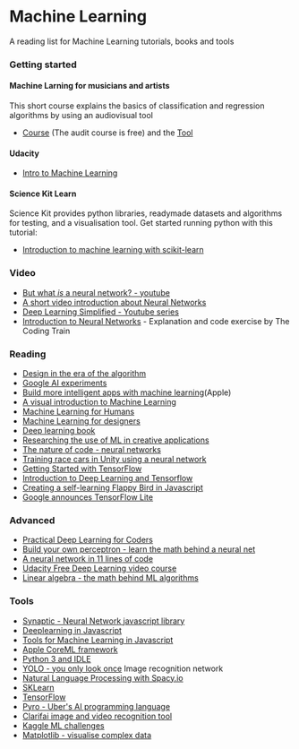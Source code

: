 # Machine Learning

A reading list for Machine Learning tutorials, books and tools

### Getting started

#### Machine Larning for musicians and artists 

This short course explains the basics of classification and regression algorithms by using an audiovisual tool
- [Course](https://www.kadenze.com/courses/machine-learning-for-musicians-and-artists-v) (The audit course is free) and the [Tool](http://www.wekinator.org/downloads/)

#### Udacity

- [Intro to Machine Learning](https://www.udacity.com/course/intro-to-machine-learning--ud120)

#### Science Kit Learn

Science Kit provides python libraries, readymade datasets and algorithms for testing, and a visualisation tool. Get started running python with this tutorial:
- [Introduction to machine learning with scikit-learn](http://scikit-learn.org/stable/tutorial/basic/tutorial.html#machine-learning-the-problem-setting)

### Video

- [But what *is* a neural network? - youtube](http://www.youtube.com/playlist?list=PLZHQObOWTQDNU6R1_67000Dx_ZCJB-3pi)
- [A short video introduction about Neural Networks](https://dev.to/thepracticaldev/introduction-to-neural-networks)
- [Deep Learning Simplified - Youtube series](https://www.youtube.com/playlist?list=PLjJh1vlSEYgvGod9wWiydumYl8hOXixNu)
- [Introduction to Neural Networks](https://www.youtube.com/watch?v=XJ7HLz9VYz0) - Explanation and code exercise by The Coding Train

### Reading

- [Design in the era of the algorithm](https://bigmedium.com/speaking/design-in-the-era-of-the-algorithm.html)
- [Google AI experiments](https://experiments.withgoogle.com/ai)
- [Build more intelligent apps with machine learning](https://developer.apple.com/machine-learning/)(Apple)
- [A visual introduction to Machine Learning](http://www.r2d3.us/visual-intro-to-machine-learning-part-1/)
- [Machine Learning for Humans](https://medium.com/machine-learning-for-humans/why-machine-learning-matters-6164faf1df12)
- [Machine Learning for designers](http://www.oreilly.com/design/free/machine-learning-for-designers.csp)
- [Deep learning book](http://www.deeplearningbook.org)
- [Researching the use of ML in creative applications](http://blog.otoro.net)
- [The nature of code - neural networks](http://natureofcode.com/book/chapter-10-neural-networks/)
- [Training race cars in Unity using a neural network](https://github.com/ArztSamuel/Applying_EANNs)
- [Getting Started with TensorFlow](https://www.tensorflow.org/get_started/get_started)
- [Introduction to Deep Learning and Tensorflow](https://pythonprogramming.net/tensorflow-introduction-machine-learning-tutorial/)
- [Creating a self-learning Flappy Bird in Javascript](https://github.com/ssusnic/Machine-Learning-Flappy-Bird)
- [Google announces TensorFlow Lite](https://developers.googleblog.com/2017/11/announcing-tensorflow-lite.html)

### Advanced

- [Practical Deep Learning for Coders](http://www.fast.ai)
- [Build your own perceptron - learn the math behind a neural net](https://medium.com/@ismailghallou/build-your-perceptron-neural-net-from-scratch-e12b7be9d1ef)
- [A neural network in 11 lines of code](http://iamtrask.github.io/2015/07/12/basic-python-network/)
- [Udacity Free Deep Learning video course](https://www.udacity.com/course/deep-learning--ud730)
- [Linear algebra - the math behind ML algorithms](http://www.mathscoop.com/calculus/derivatives/derivative-by-definition.php)

### Tools

- [Synaptic - Neural Network javascript library](http://caza.la/synaptic/)
- [Deeplearning in Javascript](https://deeplearnjs.org)
- [Tools for Machine Learning in Javascript](https://github.com/laoqiren/mlhelper)
- [Apple CoreML framework](https://developer.apple.com/documentation/coreml)
- [Python 3 and IDLE](https://www.python.org)
- [YOLO - you only look once](https://pjreddie.com/darknet/yolo/) Image recognition network
- [Natural Language Processing with Spacy.io](https://spacy.io)
- [SKLearn](http://scikit-learn.org/stable/)
- [TensorFlow](https://www.tensorflow.org)
- [Pyro - Uber's AI programming language](http://pyro.ai)
- [Clarifai image and video recognition tool](https://clarifai.com/developer/)
- [Kaggle ML challenges](https://www.kaggle.com)
- [Matplotlib - visualise complex data](https://matplotlib.org)
